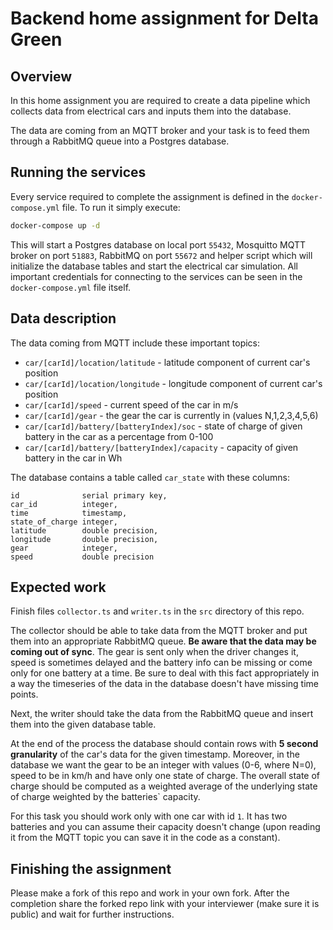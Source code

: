 # Backend home assignment for Delta Green

## Overview

In this home assignment you are required to create a data pipeline which collects data from electrical cars and inputs them into the database.

The data are coming from an MQTT broker and your task is to feed them through a RabbitMQ queue into a Postgres database.

## Running the services

Every service required to complete the assignment is defined in the `docker-compose.yml` file. To run it simply execute:

```sh
docker-compose up -d
```

This will start a Postgres database on local port `55432`, Mosquitto MQTT broker on port `51883`, RabbitMQ on port `55672` and helper script which will initialize the database tables and start the electrical car simulation. All important credentials for connecting to the services can be seen in the `docker-compose.yml` file itself.

## Data description

The data coming from MQTT include these important topics:

- `car/[carId]/location/latitude` - latitude component of current car's position
- `car/[carId]/location/longitude` - longitude component of current car's position
- `car/[carId]/speed` - current speed of the car in m/s
- `car/[carId]/gear` - the gear the car is currently in (values N,1,2,3,4,5,6)
- `car/[carId]/battery/[batteryIndex]/soc` - state of charge of given battery in the car as a percentage from 0-100
- `car/[carId]/battery/[batteryIndex]/capacity` - capacity of given battery in the car in Wh

The database contains a table called `car_state` with these columns:

```
id              serial primary key,
car_id          integer,
time            timestamp,
state_of_charge integer,
latitude        double precision,
longitude       double precision,
gear            integer,
speed           double precision
```

## Expected work

Finish files `collector.ts` and `writer.ts` in the `src` directory of this repo.

The collector should be able to take data from the MQTT broker and put them into an appropriate RabbitMQ queue. **Be aware that the data may be coming out of sync**. The gear is sent only when the driver changes it, speed is sometimes delayed and the battery info can be missing or come only for one battery at a time. Be sure to deal with this fact appropriately in a way the timeseries of the data in the database doesn't have missing time points.

Next, the writer should take the data from the RabbitMQ queue and insert them into the given database table.

At the end of the process the database should contain rows with **5 second granularity** of the car's data for the given timestamp. Moreover, in the database we want the gear to be an integer with values (0-6, where N=0), speed to be in km/h and have only one state of charge. The overall state of charge should be computed as a weighted average of the underlying state of charge weighted by the batteries` capacity.

For this task you should work only with one car with id `1`. It has two batteries and you can assume their capacity doesn't change (upon reading it from the MQTT topic you can save it in the code as a constant).

## Finishing the assignment

Please make a fork of this repo and work in your own fork. After the completion share the forked repo link with your interviewer (make sure it is public) and wait for further instructions.
